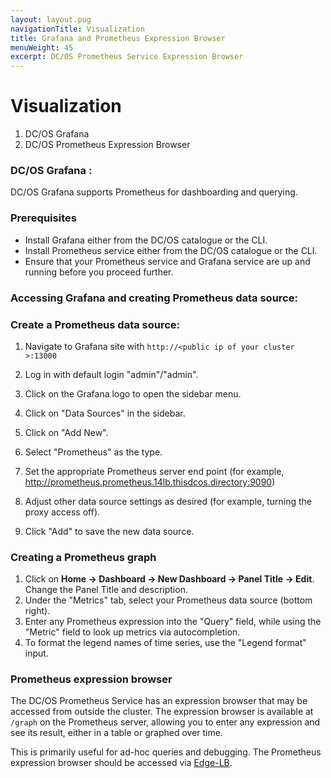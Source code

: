 ```yaml
---
layout: layout.pug
navigationTitle: Visualization
title: Grafana and Prometheus Expression Browser
menuWeight: 45
excerpt: DC/OS Prometheus Service Expression Browser
---
```



# Visualization
  1. DC/OS Grafana
  1. DC/OS Prometheus Expression Browser

### DC/OS Grafana :

  DC/OS Grafana supports Prometheus for dashboarding and querying.

### Prerequisites

- Install Grafana either from the DC/OS catalogue or the CLI.
- Install Prometheus service either from the DC/OS catalogue or the CLI.
- Ensure that your Prometheus service and Grafana service are up and running before you proceed further.


### Accessing Grafana and creating Prometheus data source:

### Create a Prometheus data source:

1. Navigate to Grafana site with `http://<public ip of your cluster >:13000`

1. Log in with default login "admin"/"admin".

1. Click on the Grafana logo to open the sidebar menu.

1. Click on "Data Sources" in the sidebar.

1. Click on "Add New".

1. Select "Prometheus" as the type.

1. Set the appropriate Prometheus server end point (for example, http://prometheus.prometheus.14lb.thisdcos.directory:9090)

1. Adjust other data source settings as desired (for example, turning the proxy access off).

1. Click "Add" to save the new data source.

### Creating a Prometheus graph

1. Click on **Home -> Dashboard -> New Dashboard -> Panel Title -> Edit**. Change the Panel Title and description.
1. Under the "Metrics" tab, select your Prometheus data source (bottom right).
1. Enter any Prometheus expression into the "Query" field, while using the "Metric" field to look up metrics via autocompletion.
1. To format the legend names of time series, use the "Legend format" input.

### Prometheus expression browser

  The DC/OS Prometheus Service has an expression browser that may be accessed from outside the cluster. The expression browser is available at `/graph` on the Prometheus server, allowing you to enter any expression and see its result, either in a table or graphed over time.

This is primarily useful for ad-hoc queries and debugging. The Prometheus expression browser should be accessed via [Edge-LB](/mesosphere/dcos/services/edge-lb/latest/).
